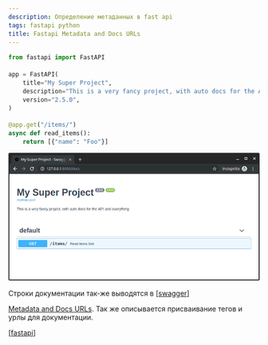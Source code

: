 ```yaml
---
description: Определение метаданных в fast api
tags: fastapi python
title: Fastapi Metadata and Docs URLs
---
```

```python
from fastapi import FastAPI

app = FastAPI(
    title="My Super Project",
    description="This is a very fancy project, with auto docs for the API and everything",
    version="2.5.0",
)

@app.get("/items/")
async def read_items():
    return [{"name": "Foo"}]
```

![img](../attachments/2021-04-09-15-40-02.png)

Строки документации так-же выводятся в [[swagger]]

[Metadata and Docs URLs](https://fastapi.tiangolo.com/tutorial/metadata/). Так же описывается присваивание тегов и урлы для документации.

[[fastapi]]

[//begin]: # "Autogenerated link references for markdown compatibility"
[swagger]: swagger "Swagger"
[fastapi]: fastapi "Fastapi"
[//end]: # "Autogenerated link references"